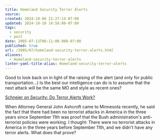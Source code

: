 ```yaml
---
title: Homeland Security Terror Alerts
source: 
created: 2024-10-06 21:27:14-07:00
updated: 2024-10-10 14:58:00-07:00
tags:
  - security
  - post
date: 2005-07-12T06:11:00.000-07:00
published: true
url: /2005/07/homeland-security-terror-alerts.html
aliases:
  - Homeland-security-terror-alerts
linter-yaml-title-alias: Homeland-security-terror-alerts
---
```



Good to look back on in light of the raising of the alert (and only for public transportation...) Is the best our intelligence can do is to assume that the next attack will be the same MO and style as recent ones?  
  
[Schneier on Security: Do Terror Alerts Work?](http://www.schneier.com/blog/archives/2004/10/do_terror_alert.html "Schneier on Security: Do Terror Alerts Work?")  
  
When Attorney General John Ashcroft came to Minnesota recently, he said the fact that there had been no terrorist attacks in America in the three years since September 11th was proof that the Bush administration's anti-terrorist policies were working. I thought: There were no terrorist attacks in America in the three years before September 11th, and we didn't have any terror alerts. What does that prove?